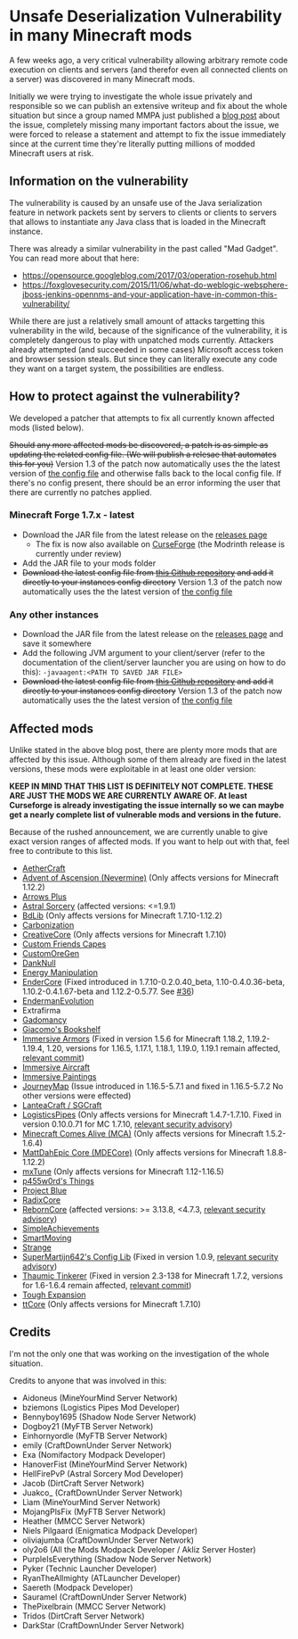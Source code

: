 # Unsafe Deserialization Vulnerability in many Minecraft mods

A few weeks ago, a very critical vulnerability allowing arbitrary remote code execution on clients and servers (and therefor even all connected clients on a server) was discovered in many Minecraft mods.

Initially we were trying to investigate the whole issue privately and responsible so we can publish an extensive writeup and fix about the whole situation but since a group
named MMPA just published a [blog post](https://blog.mmpa.info/posts/bleeding-pipe/) about the issue, completely missing many important factors about the issue, we were forced to release a statement and attempt to fix the issue immediately since at
the current time they're literally putting millions of modded Minecraft users at risk.

## Information on the vulnerability

The vulnerability is caused by an unsafe use of the Java serialization feature in network packets sent by servers to clients or clients to servers that allows to instantiate any Java class that is loaded in the Minecraft instance.

There was already a similar vulnerability in the past called "Mad Gadget". You can read more about that here:
- https://opensource.googleblog.com/2017/03/operation-rosehub.html
- https://foxglovesecurity.com/2015/11/06/what-do-weblogic-websphere-jboss-jenkins-opennms-and-your-application-have-in-common-this-vulnerability/

While there are just a relatively small amount of attacks targetting this vulnerability in the wild, because of the significance of the vulnerability, it is completely dangerous to play with unpatched mods currently.
Attackers already attempted (and succeeded in some cases) Microsoft access token and browser session steals. But since they can literally execute any code they want on a target system, the possibilities are endless.

## How to protect against the vulnerability?

We developed a patcher that attempts to fix all currently known affected mods (listed below).

~~Should any more affected mods be discovered, a patch is as simple as updating the related config file. (We will publish a relesae that automates this for you)~~ Version 1.3 of the patch now automatically uses the the latest version of [the config file](https://github.com/dogboy21/serializationisbad/blob/master/serializationisbad.json) and otherwise falls back to the local config file. If there's no config present, there should be an error informing the user that there are currently no patches applied.

### Minecraft Forge 1.7.x - latest

- Download the JAR file from the latest release on the [releases page](https://github.com/dogboy21/serializationisbad/releases)
  - The fix is now also available on [CurseForge](https://www.curseforge.com/minecraft/mc-mods/serializationisbad) (the Modrinth release is currently under review)
- Add the JAR file to your mods folder
- ~~Download the latest config file from [this Github repository](https://github.com/dogboy21/serializationisbad/blob/master/serializationisbad.json) and add it directly to your instances config directory~~  Version 1.3 of the patch now automatically uses the the latest version of [the config file](https://github.com/dogboy21/serializationisbad/blob/master/serializationisbad.json)

### Any other instances

- Download the JAR file from the latest release on the [releases page](https://github.com/dogboy21/serializationisbad/releases) and save it somewhere
- Add the following JVM argument to your client/server (refer to the documentation of the client/server launcher you are using on how to do this): `-javaagent:<PATH TO SAVED JAR FILE>`
- ~~Download the latest config file from [this Github repository](https://github.com/dogboy21/serializationisbad/blob/master/serializationisbad.json) and add it directly to your instances config directory~~ Version 1.3 of the patch now automatically uses the the latest version of [the config file](https://github.com/dogboy21/serializationisbad/blob/master/serializationisbad.json)

## Affected mods

Unlike stated in the above blog post, there are plenty more mods that are affected by this issue.
Although some of them already are fixed in the latest versions, these mods were exploitable in at least one older version:

**KEEP IN MIND THAT THIS LIST IS DEFINITELY NOT COMPLETE. THESE ARE JUST THE MODS WE ARE CURRENTLY AWARE OF. At least Curseforge is already investigating the issue internally so we can maybe get a nearly complete list of vulnerable mods and versions in the future.**

Because of the rushed announcement, we are currently unable to give exact version ranges of affected mods. If you want to help out with that, feel free to contribute to this list.

- [AetherCraft](https://www.curseforge.com/minecraft/mc-mods/aec)
- [Advent of Ascension (Nevermine)](https://www.curseforge.com/minecraft/mc-mods/advent-of-ascension-nevermine) (Only affects versions for Minecraft 1.12.2)
- [Arrows Plus](https://www.minecraftforum.net/forums/mapping-and-modding-java-edition/minecraft-mods/1290719-1-6-2-ssp-smp-arrows-plus-v1-0-0-minecraft)
- [Astral Sorcery](https://www.curseforge.com/minecraft/mc-mods/astral-sorcery) (affected versions: <=1.9.1)
- [BdLib](https://www.curseforge.com/minecraft/mc-mods/bdlib) (Only affects versions for Minecraft 1.7.10-1.12.2)
- [Carbonization](https://www.curseforge.com/minecraft/mc-mods/carbonization)
- [CreativeCore](https://www.curseforge.com/minecraft/mc-mods/creativecore) (Only affects versions for Minecraft 1.7.10)
- [Custom Friends Capes](https://www.curseforge.com/minecraft/mc-mods/custom-friends-capes)
- [CustomOreGen](https://www.curseforge.com/minecraft/mc-mods/customoregen)
- [DankNull](https://www.curseforge.com/minecraft/mc-mods/dank-null)
- [Energy Manipulation](https://www.minecraftforum.net/forums/mapping-and-modding-java-edition/minecraft-mods/1290125-1-6-4-1-6-2-1-5-2-1-4-7-energy-manipulation-1-1)
- [EnderCore](https://www.curseforge.com/minecraft/mc-mods/endercore) (Fixed introduced in 1.7.10-0.2.0.40_beta, 1.10-0.4.0.36-beta, 1.10.2-0.4.1.67-beta and 1.12.2-0.5.77. See [#36](https://github.com/dogboy21/serializationisbad/issues/36))
- [EndermanEvolution](https://www.curseforge.com/minecraft/mc-mods/enderman-evolution)
- Extrafirma
- [Gadomancy](https://www.curseforge.com/minecraft/mc-mods/gadomancy)
- [Giacomo's Bookshelf](https://www.curseforge.com/minecraft/mc-mods/giacomos-bookshelf)
- [Immersive Armors](https://www.curseforge.com/minecraft/mc-mods/immersive-armors) (Fixed in version 1.5.6 for Minecraft 1.18.2, 1.19.2-1.19.4, 1.20, versions for 1.16.5, 1.17.1, 1.18.1, 1.19.0, 1.19.1 remain affected, [relevant commit](https://github.com/Luke100000/ImmersiveArmors/issues/68))
- [Immersive Aircraft](https://www.curseforge.com/minecraft/mc-mods/immersive-aircraft)
- [Immersive Paintings](https://www.curseforge.com/minecraft/mc-mods/immersive-paintings)
- [JourneyMap](https://www.curseforge.com/minecraft/mc-mods/journeymap) (Issue introduced in 1.16.5-5.7.1 and fixed in 1.16.5-5.7.2 No other versions were effected)
- [LanteaCraft / SGCraft](https://www.minecraftforum.net/forums/mapping-and-modding-java-edition/minecraft-mods/1292427-lanteacraft)
- [LogisticsPipes](https://www.curseforge.com/minecraft/mc-mods/logistics-pipes) (Only affects versions for Minecraft 1.4.7-1.7.10. Fixed in version 0.10.0.71 for MC 1.7.10, [relevant security advisory](https://github.com/RS485/LogisticsPipes/security/advisories/GHSA-mcp7-xf3v-25x3))
- [Minecraft Comes Alive (MCA)](https://www.curseforge.com/minecraft/mc-mods/minecraft-comes-alive-mca) (Only affects versions for Minecraft 1.5.2-1.6.4)
- [MattDahEpic Core (MDECore)](https://www.curseforge.com/minecraft/mc-mods/mattdahepic-core) (Only affects versions for Minecraft 1.8.8-1.12.2)
- [mxTune](https://www.curseforge.com/minecraft/mc-mods/mxtune) (Only affects versions for Minecraft 1.12-1.16.5)
- [p455w0rd's Things](https://www.curseforge.com/minecraft/mc-mods/p455w0rds-things)
- [Project Blue](https://www.csse.canterbury.ac.nz/greg.ewing/minecraft/mods/ProjectBlue/)
- [RadixCore](https://www.curseforge.com/minecraft/mc-mods/radixcore)
- [RebornCore](https://www.curseforge.com/minecraft/mc-mods/reborncore) (affected versions: >= 3.13.8, <4.7.3, [relevant security advisory](https://github.com/TechReborn/RebornCore/security/advisories/GHSA-r7pg-4xrf-7mrm))
- [SimpleAchievements](https://www.curseforge.com/minecraft/mc-mods/simple-achievements)
- [SmartMoving](https://www.minecraftforum.net/forums/mapping-and-modding-java-edition/minecraft-mods/1274224-smart-moving)
- [Strange](https://www.curseforge.com/minecraft/mc-mods/strange)
- [SuperMartijn642's Config Lib](https://www.curseforge.com/minecraft/mc-mods/supermartijn642s-config-lib) (Fixed in version 1.0.9, [relevant security advisory](https://github.com/SuperMartijn642/SuperMartijn642sConfigLib/security/advisories/GHSA-f4r5-w453-2jx6))
- [Thaumic Tinkerer](https://www.curseforge.com/minecraft/mc-mods/thaumic-tinkerer) (Fixed in version 2.3-138 for Minecraft 1.7.2, versions for 1.6-1.6.4 remain affected, [relevant commit](https://github.com/Thaumic-Tinkerer/ThaumicTinkerer/commit))
- [Tough Expansion](https://www.curseforge.com/minecraft/mc-mods/tough-expansion)
- [ttCore](https://www.curseforge.com/minecraft/mc-mods/ttcore) (Only affects versions for Minecraft 1.7.10)

## Credits

I'm not the only one that was working on the investigation of the whole situation.

Credits to anyone that was involved in this:

- Aidoneus (MineYourMind Server Network)
- bziemons (Logistics Pipes Mod Developer)
- Bennyboy1695 (Shadow Node Server Network)
- Dogboy21 (MyFTB Server Network)
- Einhornyordle (MyFTB Server Network)
- emily (CraftDownUnder Server Network)
- Exa (Nomifactory Modpack Developer)
- HanoverFist (MineYourMind Server Network)
- HellFirePvP (Astral Sorcery Mod Developer)
- Jacob (DirtCraft Server Network)
- Juakco_ (CraftDownUnder Server Network)
- Lìam (MineYourMind Server Network)
- MojangPlsFix (MyFTB Server Network)
- Heather (MMCC Server Network)
- Niels Pilgaard (Enigmatica Modpack Developer)
- oliviajumba (CraftDownUnder Server Network)
- oly2o6 (All the Mods Modpack Developer / Akliz Server Hoster)
- PurpleIsEverything (Shadow Node Server Network)
- Pyker (Technic Launcher Developer)
- RyanTheAllmighty (ATLauncher Developer)
- Saereth (Modpack Developer)
- Sauramel (CraftDownUnder Server Network)
- ThePixelbrain (MMCC Server Network)
- Tridos (DirtCraft Server Network)
- DarkStar (CraftDownUnder Server Network)
